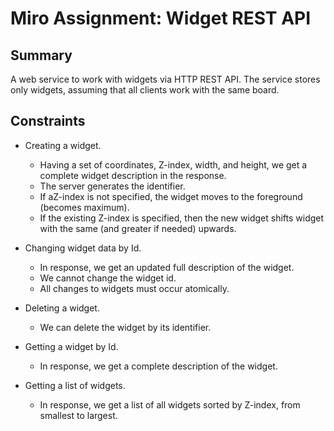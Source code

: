 # Miro Assignment: Widget REST API

## Summary
A web service to work with widgets via HTTP REST API. The service stores only widgets,
assuming that all clients work with the same board.

## Constraints
* Creating a widget. 
  * Having a set of coordinates, Z-index, width, and height, we get a complete widget description in the response. 
  * The server generates the identifier. 
  * If aZ-index is not specified, the widget moves to the foreground (becomes maximum). 
  * If the existing Z-index is specified, then the new widget shifts widget with the same (and greater if needed) upwards.
  
* Changing widget data by Id. 
  * In response, we get an updated full description of the widget. 
  * We cannot change the widget id. 
  * All changes to widgets must occur atomically.
  
* Deleting a widget. 
  * We can delete the widget by its identifier.

* Getting a widget by Id. 
  * In response, we get a complete description of the widget.

* Getting a list of widgets.
  * In response, we get a list of all widgets sorted by Z-index, from smallest to largest.

